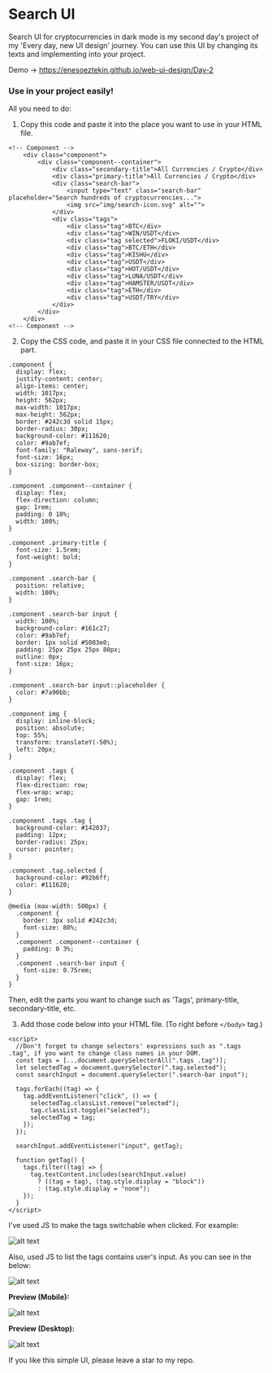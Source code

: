 # Search UI

Search UI for cryptocurrencies in dark mode is my second day's project of my 'Every day, new UI design' journey. You can use this UI by changing its texts and implementing into your project.

Demo -> https://enesoeztekin.github.io/web-ui-design/Day-2

### Use in your project easily!

All you need to do:

1. Copy this code and paste it into the place you want to use in your HTML file.

```
<!-- Component -->
    <div class="component">
        <div class="component--container">
            <div class="secondary-title">All Currencies / Crypto</div>
            <div class="primary-title">All Currencies / Crypto</div>
            <div class="search-bar">
                <input type="text" class="search-bar" placeholder="Search hundreds of cryptocurrencies...">
                <img src="img/search-icon.svg" alt="">
            </div>
            <div class="tags">
                <div class="tag">BTC</div>
                <div class="tag">WIN/USDT</div>
                <div class="tag selected">FLOKI/USDT</div>
                <div class="tag">BTC/ETH</div>
                <div class="tag">KISHU</div>
                <div class="tag">USDT</div>
                <div class="tag">HOT/USDT</div>
                <div class="tag">LUNA/USDT</div>
                <div class="tag">HAMSTER/USDT</div>
                <div class="tag">ETH</div>
                <div class="tag">USDT/TRY</div>
            </div>
        </div>
    </div>
<!-- Component -->
```

2. Copy the CSS code, and paste it in your CSS file connected to the HTML part.

```
.component {
  display: flex;
  justify-content: center;
  align-items: center;
  width: 1017px;
  height: 562px;
  max-width: 1017px;
  max-height: 562px;
  border: #242c3d solid 15px;
  border-radius: 30px;
  background-color: #111620;
  color: #9ab7ef;
  font-family: "Raleway", sans-serif;
  font-size: 16px;
  box-sizing: border-box;
}

.component .component--container {
  display: flex;
  flex-direction: column;
  gap: 1rem;
  padding: 0 10%;
  width: 100%;
}

.component .primary-title {
  font-size: 1.5rem;
  font-weight: bold;
}

.component .search-bar {
  position: relative;
  width: 100%;
}

.component .search-bar input {
  width: 100%;
  background-color: #161c27;
  color: #9ab7ef;
  border: 1px solid #5083e0;
  padding: 25px 25px 25px 80px;
  outline: 0px;
  font-size: 16px;
}

.component .search-bar input::placeholder {
  color: #7a90bb;
}

.component img {
  display: inline-block;
  position: absolute;
  top: 55%;
  transform: translateY(-50%);
  left: 20px;
}

.component .tags {
  display: flex;
  flex-direction: row;
  flex-wrap: wrap;
  gap: 1rem;
}

.component .tags .tag {
  background-color: #142037;
  padding: 12px;
  border-radius: 25px;
  cursor: pointer;
}

.component .tag.selected {
  background-color: #92b6ff;
  color: #111620;
}

@media (max-width: 500px) {
  .component {
    border: 3px solid #242c3d;
    font-size: 80%;
  }
  .component .component--container {
    padding: 0 3%;
  }
  .component .search-bar input {
    font-size: 0.75rem;
  }
}
```

Then, edit the parts you want to change such as 'Tags', primary-title, secondary-title, etc.

3. Add those code below into your HTML file. (To right before `</body>` tag.)

```
<script>
  //Don't forget to change selectors' expressions such as ".tags .tag", if you want to change class names in your DOM.
  const tags = [...document.querySelectorAll(".tags .tag")];
  let selectedTag = document.querySelector(".tag.selected");
  const searchInput = document.querySelector(".search-bar input");

  tags.forEach((tag) => {
    tag.addEventListener("click", () => {
      selectedTag.classList.remove("selected");
      tag.classList.toggle("selected");
      selectedTag = tag;
    });
  });

  searchInput.addEventListener("input", getTag);

  function getTag() {
    tags.filter((tag) => {
      tag.textContent.includes(searchInput.value)
        ? ((tag = tag), (tag.style.display = "block"))
        : (tag.style.display = "none");
    });
  }
</script>
```

I've used JS to make the tags switchable when clicked. For example:

![alt text](https://github.com/enesoeztekin/web-ui-design/blob/main/Day-2/Design/Day-2-Switchable-Tags.gif)

Also, used JS to list the tags contains user's input. As you can see in the below:

![alt text](https://github.com/enesoeztekin/web-ui-design/blob/main/Day-2/Design/Day-2-Listing-Tags.gif)

<strong>Preview (Mobile): </strong>

![alt text](https://github.com/enesoeztekin/web-ui-design/blob/main/Day-2/Design/Day-2-Cryptocurrencies-Search-UI-Mobile.png)

<strong>Preview (Desktop): </strong>

![alt text](https://github.com/enesoeztekin/web-ui-design/blob/main/Day-2/Design/Day-2-Cryptocurrencies-Search-UI-Desktop.png)

If you like this simple UI, please leave a star to my repo.
